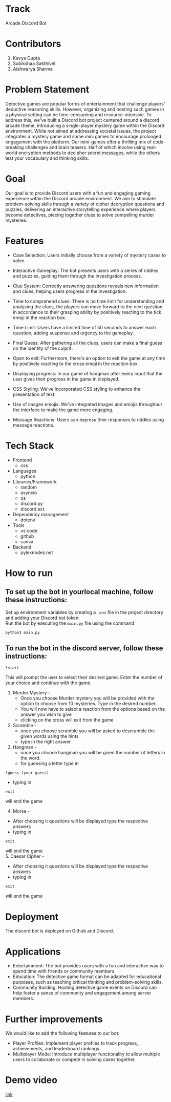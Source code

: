 # Track
Arcade Discord Bot

# Contributors

1.  Kavya Gupta
2.  Subikshaa Sakthivel
3.  Aishwarya Sharma

# Problem Statement
Detective games are popular forms of entertainment that challenge players' deductive reasoning skills. However, organizing and hosting such games in a physical setting can be time-consuming and resource-intensive. To address this, we've built a Discord bot project centered around a discord arcade theme, introducing a single-player mystery game within the Discord environment. While not aimed at addressing societal issues, the project integrates a mystery game and some mini games to encourage prolonged engagement with the platform. Our mini-games offer a thrilling mix of code-breaking challenges and brain teasers. Half of which involve using real-world encryption methods to decipher secret messages, while the others test your vocabulary and thinking skills.


# Goal
Our goal is to provide Discord users with a fun and engaging gaming experience within the Discord arcade environment. We aim to stimulate problem-solving skills through a variety of cipher decryption questions and puzzles, delivering an interactive storytelling experience where players become detectives, piecing together clues to solve compelling murder mysteries.

# Features
* Case Selection: Users initially choose from a variety of mystery cases to solve.
* Interactive Gameplay: The bot presents users with a series of riddles and puzzles, guiding them through the investigation process.
* Clue System: Correctly answering questions reveals new information and clues, helping users progress in the investigation.
* Time to comprehend clues: There is no time limit for understanding and analysing the clues, the players can move forward to the next question in accordance to their grasping ability by positively reacting to the tick emoji in the reaction box.
* Time Limit: Users have a limited time of 50 seconds to answer each question, adding suspense and urgency to the gameplay.
* Final Guess: After gathering all the clues, users can make a final guess on the identity of the culprit.
* Open to exit: Furthermore, there's an option to exit the game at any time by positively reacting to the cross emoji in the reaction box.
* Displaying progress: In our game of hangman after every input that the user gives their progress in the game in displayed.

* CSS Styling: We've incorporated CSS styling to enhance the presentation of text.
* Use of images emojis: We've integrated images and emojis throughout the interface to make the game more engaging.
* Message Reactions: Users can express their responses to riddles using message reactions.

# Tech Stack
* Frontend
  * css
* Languages
  * python
* Libraries/Framework
  * random
  * asyncio
  * os
  * discord.py
  * discord.ext
* Dependency management
  * dotenv
* Tools
  * vs code
  * github
  * canva
* Backend
  * pylexnodes.net

# How to run
## To set up the bot in yourlocal machine, follow these instructions:
Set up environment variables by creating a `.env` file in the project directory and adding your Discord bot token.<br/>
Run the bot by executing the `main.py` file using the command
```
python3 main.py
```
## To run the bot in the discord server, follow these instructions:
```
!start
```
This will prompt the user to select their desired game.
Enter the number of your choice and continue with the game.
1. Murder Mystery -
   * Once you choose Murder mystery you will be provided with the option to choose from 10 mysteries. Type in the desired number.
   * You will now have to select a reaction from the options based on the answer you wish to give
   * clicking on the cross will exit from the game
2. Scramble -
   * once you choose scramble you will be asked to descramble the given words using the hints
   * type in the right answer 
3. Hangman -
   * once you choose hangman you will be given the number of letters in the word.
   * for guessing a letter type in 
```
!guess (your guess)
```
   * typing in  
```
exit
```
will end the game <br/>

4. Morse -
  * After choosing it questions will be displayed type the respective answers
  * typing in  
```
exit
```
will end the game  <br/>
5. Caesar Cipher -
* After choosing it questions will be displayed type the respective answers
*  typing in  
```
exit
```
will end the game 

# Deployment
The discord bot is deployed on Github and Discord.

# Applications
* Entertainment: The bot provides users with a fun and interactive way to spend time with friends or community members.
* Education: The detective game format can be adapted for educational purposes, such as teaching critical thinking and problem-solving skills.
* Community Building: Hosting detective game events on Discord can help foster a sense of community and engagement among server members.

# Further improvements
We would like to add the following features to our bot:
* Player Profiles: Implement player profiles to track progress, achievements, and leaderboard rankings.
* Multiplayer Mode: Introduce multiplayer functionality to allow multiple users to collaborate or compete in solving cases together.

# Demo video
[link](https://youtu.be/8_BIWsWZ5DY)
